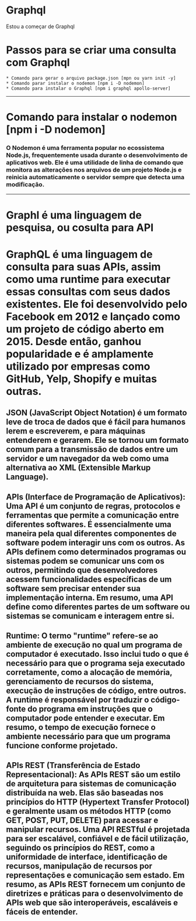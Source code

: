 # Graphql
 Estou a começar de Graphql

# Passos para se criar uma consulta com Graphql
    * Comando para gerar o arquivo package.json [mpn ou yarn init -y]
    * Comando parar instalar o nodemon [npm i -D nodemon]
    * Comando para instalar o Graphql [npm i graphql apollo-server]
***
# Comando para instalar o nodemon [npm i -D nodemon]
### O Nodemon é uma ferramenta popular no ecossistema Node.js, frequentemente usada durante o desenvolvimento de aplicativos web. Ele é uma utilidade de linha de comando que monitora as alterações nos arquivos de um projeto Node.js e reinicia automaticamente o servidor sempre que detecta uma modificação.
***
# Graphl é uma linguagem de pesquisa, ou cosulta para API
# GraphQL é uma linguagem de consulta para suas APIs, assim como uma runtime para executar essas consultas com seus dados existentes. Ele foi desenvolvido pelo Facebook em 2012 e lançado como um projeto de código aberto em 2015. Desde então, ganhou popularidade e é amplamente utilizado por empresas como GitHub, Yelp, Shopify e muitas outras.


## JSON (JavaScript Object Notation) é um formato leve de troca de dados que é fácil para humanos lerem e escreverem, e para máquinas entenderem e gerarem. Ele se tornou um formato comum para a transmissão de dados entre um servidor e um navegador da web como uma alternativa ao XML (Extensible Markup Language). 

## **APIs (Interface de Programação de Aplicativos)**: Uma API é um conjunto de regras, protocolos e ferramentas que permite a comunicação entre diferentes softwares. É essencialmente uma maneira pela qual diferentes componentes de software podem interagir uns com os outros. As APIs definem como determinados programas ou sistemas podem se comunicar uns com os outros, permitindo que desenvolvedores acessem funcionalidades específicas de um software sem precisar entender sua implementação interna. Em resumo, uma API define como diferentes partes de um software ou sistemas se comunicam e interagem entre si.

## **Runtime**: O termo "runtime" refere-se ao ambiente de execução no qual um programa de computador é executado. Isso inclui tudo o que é necessário para que o programa seja executado corretamente, como a alocação de memória, gerenciamento de recursos do sistema, execução de instruções de código, entre outros. A runtime é responsável por traduzir o código-fonte do programa em instruções que o computador pode entender e executar. Em resumo, o tempo de execução fornece o ambiente necessário para que um programa funcione conforme projetado.

## **APIs REST (Transferência de Estado Representacional)**: As APIs REST são um estilo de arquitetura para sistemas de comunicação distribuída na web. Elas são baseadas nos princípios do HTTP (Hypertext Transfer Protocol) e geralmente usam os métodos HTTP (como GET, POST, PUT, DELETE) para acessar e manipular recursos. Uma API RESTful é projetada para ser escalável, confiável e de fácil utilização, seguindo os princípios do REST, como a uniformidade de interface, identificação de recursos, manipulação de recursos por representações e comunicação sem estado. Em resumo, as APIs REST fornecem um conjunto de diretrizes e práticas para o desenvolvimento de APIs web que são interoperáveis, escaláveis e fáceis de entender.